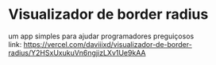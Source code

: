 # Visualizador de border radius
um app simples para ajudar programadores preguiçosos <br>
link: https://vercel.com/daviiixd/visualizador-de-border-radius/Y2HSxUxukuVn6ngjizLXv1Ue9kAA
